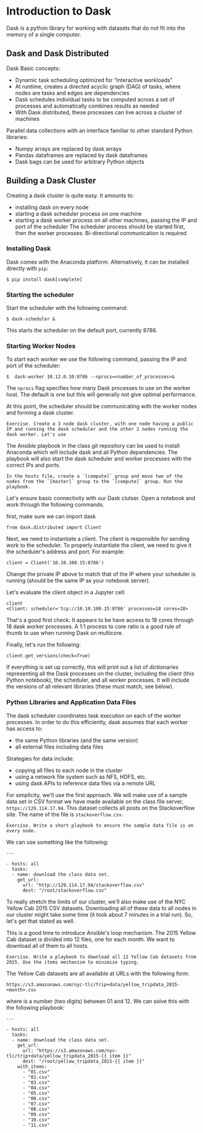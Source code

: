 # Introduction to Dask

Dask is a python library for working with datasets that do not fit into the memory of a single computer. 

## Dask and Dask Distributed
Dask Basic concepts:
  * Dynamic task scheduling optimized for “interactive workloads"
  * At runtime, creates a directed acyclic graph (DAG) of tasks, where nodes are tasks and edges are dependencies
  * Dask schedules individual tasks to be computed across a set of processes and automatically combines results as needed
  * With Dask distributed, these processes can live across a cluster of machines

Parallel data collections with an interface familiar to other standard Python libraries:
  * Numpy arrays are replaced by dask arrays
  * Pandas dataframes are replaced by dask dataframes
  * Dask bags can be used for arbitrary Python objects


## Building a Dask Cluster

Creating a dask cluster is quite easy. It amounts to:
  * installing dask on every node
  * starting a dask scheduler process on one machine
  * starting a dask worker process on all other machines, passing the IP and port of the scheduler
The scheduler process should be started first, then the worker processes. Bi-directional communication is required 

### Installing Dask
Dask comes with the Anaconda platform. Alternatively, it can be installed directly with `pip`:
```
$ pip install dask[complete]
```

### Starting the scheduler
Start the scheduler with the following command:
```
$ dask-scheduler &
```
This starts the scheduler on the default port, currently 8786.


### Starting Worker Nodes
To start each worker we use the following command, passing the IP and port of the scheduler:
```
$  dask-worker 10.12.0.10:8786 --nprocs=<number_of_processes>&
```
The `nprocs` flag specifies how many Dask processes to use on the worker host. The default is one but this will generally not give optimal performance.

At this point, the scheduler should be communicating with the worker nodes and forming a dask cluster. 


```
Exercise. Create a 3 node dask cluster, with one node having a public IP and running the dask scheduler and the other 2 nodes running the dask worker. Let's use 

```
The Ansible playbook in the class git repository can be used to install Anaconda which will include dask and all Python dependencies. The playbook will also start the dask scheduler and worker processes with the correct IPs and ports. 

```
In the hosts file, create a `[compute]` group and move two of the nodes from the `[master]` group to the `[compute]` group. Run the playbook.
```

Let's ensure basic connectivity with our Dask clutser. Open a notebook and work through the following commands.

first, make sure we can import dask
```
from dask.distributed import Client
```

Next, we need to instantiate a client. The client is responsible for sending work to the scheduler. To properly instantiate the client, we need to give it the scheduler's address and port. For example:
```
client = Client('10.10.100.15:8786')
```
Change the private IP above to match that of the IP where your scheduler is running (should be the same IP as your notebook server).

Let's evaluate the client object in a Jupyter cell:

```
client
<Client: scheduler='tcp://10.10.100.15:8786' processes=18 cores=18>
```
That's a good first check. It appears to be have access to 18 cores through 18 dask worker processes. A 1:1 process to core ratio is a good rule of thumb to use when running Dask on multicore.

Finally, let's run the following:

```
client.get_versions(check=True)
```
If everything is set up correctly, this will print out a list of dictionaries representing all the Dask processes on the cluster, including the client (this Python notebook), the scheduler, and all worker processes. It will include the versions of all relevant libraries (these must match, see below).


### Python Libraries and Application Data Files
The dask scheduler coordinates task execution on each of the worker processes. In order to do this efficiently, dask assumes that each worker has access to:
  * the same Python libraries (and the same version)
  * all external files including data files

Strategies for data include:
  * copying all files to each node in the cluster
  * using a network file system such as NFS, HDFS, etc.
  * using dask APIs to reference data files via a remote URL

For simplicity, we'll use the first approach. We will make use of a sample data set in CSV format we have made available on the class file server, `https://129.114.17.94`. This dataset collects all posts on the Stackoverflow site. The name of the file is `stackoverflow.csv`.

```
Exercise. Write a short playbook to ensure the sample data file is on every node.
```

We can use something like the following:
```
---

- hosts: all
  tasks:
  - name: download the class data set.
    get_url:
      url: "http://129.114.17.94/stackoverflow.csv"
      dest: "/root/stackoverflow.csv"
```

To really stretch the limits of our cluster, we'll also make use of the NYC Yellow Cab 2015 CSV datasets. Downloading all of these data to all nodes in our cluster might take some time (it took about 7 minutes in a trial run). So, let's get that stated as well. 

This is a good time to introduce Ansible's loop mechanism. The 2015 Yellow Cab dataset is divided into 12 files, one for each month. We want to download all of them to all hosts. 

```
Exercise. Write a playbook to download all 12 Yellow Cab datasets from 2015. Use the items mechanism to minimize typing.
```

The Yellow Cab datasets are all available at URLs with the following form: 

```
https://s3.amazonaws.com/nyc-tlc/trip+data/yellow_tripdata_2015-<month>.csv
```

where <month> is a number (two digits) between 01 and 12. We can solve this with the following playbook:

```
---

- hosts: all
  tasks:
  - name: download the class data set.
    get_url:
      url: "https://s3.amazonaws.com/nyc-tlc/trip+data/yellow_tripdata_2015-{{ item }}"
      dest: "/root/yellow_tripdata_2015-{{ item }}"
    with_items:
      - "01.csv"
      - "02.csv"
      - "03.csv"
      - "04.csv"
      - "05.csv"
      - "06.csv"
      - "07.csv"
      - "08.csv"
      - "09.csv"
      - "10.csv"
      - "11.csv"
```

